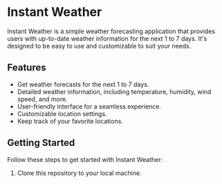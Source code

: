 # Instant Weather

Instant Weather is a simple weather forecasting application that provides users with up-to-date weather information for the next 1 to 7 days. It's designed to be easy to use and customizable to suit your needs.

## Features

- Get weather forecasts for the next 1 to 7 days.
- Detailed weather information, including temperature, humidity, wind speed, and more.
- User-friendly interface for a seamless experience.
- Customizable location settings.
- Keep track of your favorite locations.

## Getting Started

Follow these steps to get started with Instant Weather:

1. Clone this repository to your local machine.
